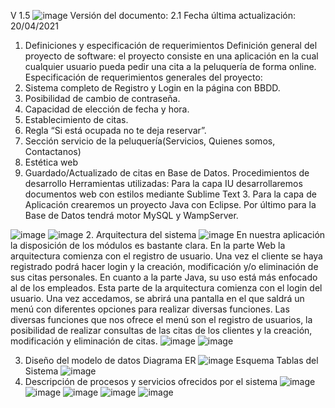 V 1.5
![image](https://github.com/FaridAmagua/Proyecto-Peluqueria/assets/98462673/8845d5bd-1fd9-4863-b544-ffa2e84a4636)
Versión del documento: 2.1
Fecha última actualización: 20/04/2021
1. Definiciones y especificación de requerimientos
Definición general del proyecto de software: el proyecto consiste en una aplicación en la cual cualquier usuario pueda pedir una cita a la peluquería de forma online.
Especificación de requerimientos generales del proyecto:
1.	Sistema completo de Registro y Login en la página con BBDD.
2.	Posibilidad de cambio de contraseña. 
3.	Capacidad de elección de fecha y hora. 
4.	Establecimiento de citas. 
5.	Regla “Si está ocupada no te deja reservar”. 
6.	Sección servicio de la peluquería(Servicios, Quienes somos, Contactanos) 
7.	Estética web
8.	Guardado/Actualizado de citas en Base de Datos. 
Procedimientos de desarrollo
	Herramientas utilizadas: Para la capa IU desarrollaremos documentos web con estilos mediante Sublime Text 3. Para la capa de Aplicación crearemos un proyecto Java con Eclipse. Por último para la Base de Datos tendrá motor MySQL y WampServer.


![image](https://github.com/FaridAmagua/Proyecto-Peluqueria/assets/98462673/20f6a0e5-2b15-4dae-b68b-98edbaa1961b)
![image](https://github.com/FaridAmagua/Proyecto-Peluqueria/assets/98462673/77e60e9d-45bd-440e-8322-3044b5cc1d3c)
2. Arquitectura del sistema
![image](https://github.com/FaridAmagua/Proyecto-Peluqueria/assets/98462673/45da96a0-4f6b-4fed-a0e8-4330d519dffb)
En nuestra aplicación la disposición de los módulos es bastante clara. En la parte Web la arquitectura comienza con el registro de usuario. Una vez el cliente se haya registrado podrá hacer login y la creación, modificación y/o eliminación de sus citas personales.
En cuanto a la parte Java, su uso está más enfocado al de los empleados. Esta parte de la arquitectura comienza con el login del usuario. Una vez accedamos, se abrirá una pantalla en el que saldrá un menú con diferentes opciones para realizar diversas funciones. Las diversas funciones que nos ofrece el menú son el registro de usuarios, la posibilidad de realizar consultas de las citas de los clientes y la creación, modificación y eliminación de citas.
![image](https://github.com/FaridAmagua/Proyecto-Peluqueria/assets/98462673/a92bb953-c586-43b9-940f-74d56c0450dd)
![image](https://github.com/FaridAmagua/Proyecto-Peluqueria/assets/98462673/6d5f8962-8f4a-46ae-b964-c3f4fbe195a6)

3. Diseño del modelo de datos
 Diagrama ER
![image](https://github.com/FaridAmagua/Proyecto-Peluqueria/assets/98462673/1feb299a-4379-46ce-ab1d-431e9138b957)
Esquema Tablas del Sistema
![image](https://github.com/FaridAmagua/Proyecto-Peluqueria/assets/98462673/1fb44663-9f71-4718-a284-af2a53f08d65)
5. Descripción de procesos y servicios ofrecidos por el sistema
![image](https://github.com/FaridAmagua/Proyecto-Peluqueria/assets/98462673/ef820f33-2a77-4a60-88ad-ad4d1ebc3cb7)
![image](https://github.com/FaridAmagua/Proyecto-Peluqueria/assets/98462673/be38c225-5c68-4ee9-81a2-607770d719b0)
![image](https://github.com/FaridAmagua/Proyecto-Peluqueria/assets/98462673/d62fd802-a006-420b-95fc-e9cf672f2b98)
![image](https://github.com/FaridAmagua/Proyecto-Peluqueria/assets/98462673/354fb75b-142b-4dc3-a61f-d1172bfc52de)
![image](https://github.com/FaridAmagua/Proyecto-Peluqueria/assets/98462673/26c965a3-6498-41df-b602-c3dc16edebbd)




